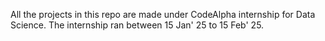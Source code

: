 All the projects in this repo are made under CodeAlpha internship for Data Science. The internship ran between 15 Jan' 25 to 15 Feb' 25.
